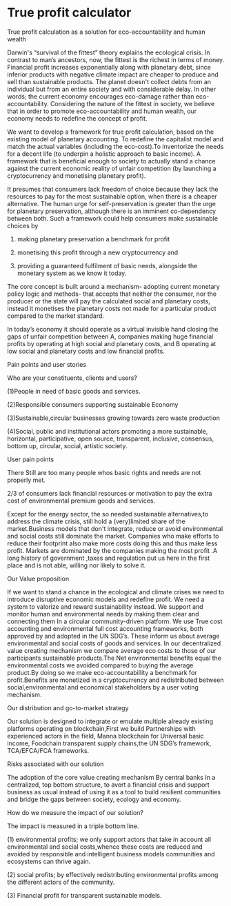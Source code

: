 
# True profit calculator


True profit calculation as a solution for eco-accountability and human wealth


Darwin's “survival of the fittest” theory explains the ecological crisis. In contrast to man’s ancestors, now, the fittest is the richest in terms of money. Financial profit increases exponentially along with planetary debt, since inferior products with negative climate impact are cheaper to produce and sell than sustainable products. The planet doesn't collect debts from an individual but from an entire society and with considerable delay. In other words; the current economy encourages eco-damage rather than eco-accountability. Considering the nature of the fittest in society, we believe that in order to promote eco-accountability and human wealth, our economy needs to redefine the concept of profit. 


We want to develop a framework for true profit calculation, based on the existing model of planetary accounting. To redefine the capitalist model and match the actual variables (including the eco-cost).To inventorize the needs for a decent life (to underpin a holistic approach to basic income). A framework that is beneficial enough to society to actually stand a chance against the current economic reality of unfair competition (by launching a cryptocurrency and monetising planetary profit).


It presumes that consumers lack freedom of choice because they lack the resources to pay for the most sustainable option, when there is a cheaper alternative.  The human urge for self-preservation is greater than the urge for planetary preservation, although there is an imminent co-dependency between both. Such a framework could help consumers make sustainable choices by

 1) making planetary preservation a benchmark for profit

 2) monetising this profit through a new cryptocurrency and 

 3) providing a guaranteed fulfilment of basic needs, alongside the monetary system as we know it today. 


The core concept is built around a mechanism- adopting current monetary policy logic and methods- that accepts that neither the consumer, nor the producer or the state will pay the calculated social and planetary costs, instead it monetises the planetary costs not made for a particular product compared to the market standard.

In today’s economy it should operate as a virtual invisible hand closing the gaps of unfair competition between A, companies making huge financial profits by operating at high social and planetary costs, and B operating at low social and planetary costs and low financial profits.

Pain points and user stories 
 
Who are your constituents, clients and users?  
 
 
 (1)People in need of basic goods and services. 
 
 (2)Responsible consumers  supporting sustainable Economy  
 
 (3)Sustainable,circular businesses growing towards zero waste production  
 
 (4)Social, public and institutional actors promoting a more sustainable, horizontal, participative, open source, transparent, inclusive, consensus, bottom up, circular, social, artistic society.   
 
User pain points  
 
  
 
 There Still are too many people whos basic rights and needs are not properly met. 
 
2/3  of consumers  lack financial resources or motivation to pay the extra cost of environmental premium goods and services. 
 
Except for the energy sector, the so needed sustainable alternatives,to address the climate crisis, still hold a (very)limited share of the market.Business models that don't integrate, reduce or avoid environmental and social costs still dominate the market. Companies who make efforts to reduce their footprint also make more costs doing this and thus make less profit. Markets are dominated  by the companies making the most profit .A long history of government ,taxes and regulation put us here in the first place and is not able, willing nor likely to solve it. 
 
 
 
 
 
 
 
Our Value proposition 
 
 If we want to stand a chance in the ecological and climate crises we need to introduce disruptive  economic models and redefine profit. We need a system  to valorize and reward sustainability instead. 
We support and monitor human and environmental needs by making them clear and connecting them In a circular community-driven platform. We use True cost accounting and environmental full cost accounting frameworks, both approved by and adopted in the UN SDG’s. These inform us about average environmental and social costs of goods and services. In our decentralized value creating mechanism we compare average eco costs to those of our participants sustainable products.The Net environmental benefits equal the environmental costs we avoided compared to buying the average product.By doing so we make eco-accountabillity a benchmark for profit.Benefits are monetized in a cryptocurrency and redistributed between social,environmental and economical stakeholders by a user voting mechanism. 
 
 
  
 
 
 
Our distribution and go-to-market strategy  
 
Our solution is designed to integrate or emulate multiple already existing platforms operating on blockchain,First we build Partnerships with experienced actors in the field, Manna blockchain for Universal basic income, Foodchain transparent supply chains,the UN SDG’s framework, TCA/EFCA/FCA frameworks. 
 
 
Risks associated with our solution 
 
 
The adoption of the core value creating mechanism By central banks In a centralized, top bottom structure, to avert a financial crisis and support business as usual instead of using it as a tool to build resilient communities and bridge the gaps between society, ecology and economy. 
 
 
How do we measure the impact of our solution? 
 
The impact is measured in a triple bottom line.  
 
(1)  environmental profits; we only support actors that take in account all environmental and social costs,whence these costs are reduced and avoided by responsible and intelligent business models communities and ecosystems can thrive again. 
 
(2) social profits; by effectively redistributing environmental profits among the different actors of the community.  
 
(3) Financial profit for transparent sustainable models. 

